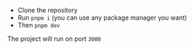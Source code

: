 - Clone the repository
- Run `pnpm i` (you can use any package manager you want)
- Then `pnpm dev`

The project will run on port `3000`
